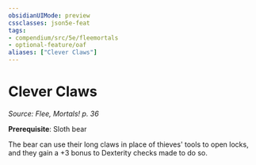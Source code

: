 ```yaml
---
obsidianUIMode: preview
cssclasses: json5e-feat
tags:
- compendium/src/5e/fleemortals
- optional-feature/oaf
aliases: ["Clever Claws"]
---
```

# Clever Claws
*Source: Flee, Mortals! p. 36*  

**Prerequisite**: Sloth bear

The bear can use their long claws in place of thieves' tools to open locks, and they gain a +3 bonus to Dexterity checks made to do so.